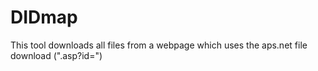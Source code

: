 # DIDmap
This tool downloads all files from a webpage which uses the aps.net file download (".asp?id=")

